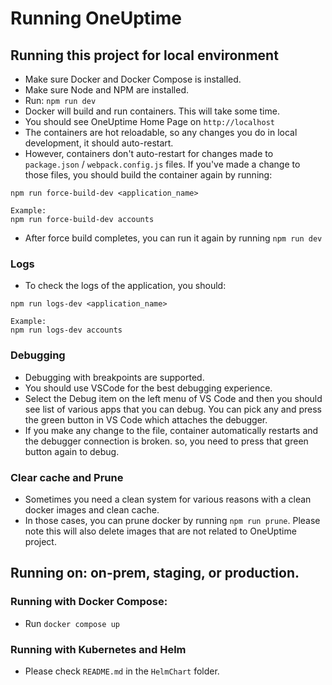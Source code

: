 # Running OneUptime

## Running this project for local environment

- Make sure Docker and Docker Compose is installed. 
- Make sure Node and NPM are installed. 
- Run: `npm run dev`
- Docker will build and run containers. This will take some time. 
- You should see OneUptime Home Page on `http://localhost`
- The containers are hot reloadable, so any changes you do in local development, it should auto-restart. 
- However, containers don't auto-restart for changes made to `package.json` / `webpack.config.js` files. If you've made a change to those files, you should build the container again by running: 
```
npm run force-build-dev <application_name>

Example: 
npm run force-build-dev accounts
```
- After force build completes, you can run it again by running `npm run dev`

### Logs

- To check the logs of the application, you should: 

```
npm run logs-dev <application_name>

Example: 
npm run logs-dev accounts
```

### Debugging

- Debugging with breakpoints are supported. 
- You should use VSCode for the best debugging experience.
- Select the Debug item on the left menu of VS Code and then you should see list of various apps that you can debug. You can pick any and press the green button in VS Code which attaches the debugger. 
- If you make any change to the file, container automatically restarts and the debugger connection is broken. so, you need to press that green button again to debug. 

### Clear cache and Prune

- Sometimes you need a clean system for various reasons with a clean docker images and clean cache. 
- In those cases, you can prune docker by running `npm run prune`. Please note this will also delete images that are not related to OneUptime project. 

## Running on: on-prem, staging, or production.

### Running with Docker Compose: 
- Run `docker compose up`

### Running with Kubernetes and Helm
-   Please check `README.md` in the `HelmChart` folder.
